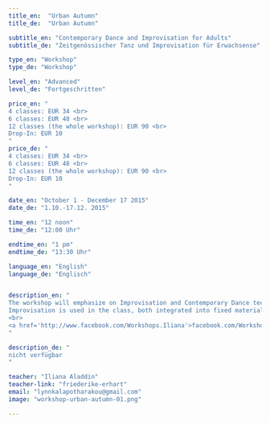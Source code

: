 ```yaml
---
title_en:  "Urban Autumn"
title_de:  "Urban Autumn"

subtitle_en: "Contemporary Dance and Improvisation for Adults"
subtitle_de: "Zeitgenössischer Tanz und Improvisation für Erwachsense"

type_en: "Workshop"
type_de: "Workshop"

level_en: "Advanced"
level_de: "Fortgeschritten"

price_en: "
4 classes: EUR 34 <br>
6 classes: EUR 48 <br>
12 classes (the whole workshop): EUR 90 <br>
Drop-In: EUR 10
"
price_de: "
4 classes: EUR 34 <br>
6 classes: EUR 48 <br>
12 classes (the whole workshop): EUR 90 <br>
Drop-In: EUR 10
"

date_en: "October 1 - December 17 2015"
date_de: "1.10.-17.12. 2015"

time_en: "12 noon"
time_de: "12:00 Uhr"

endtime_en: "1 pm"
endtime_de: "13:30 Uhr"

language_en: "English"
language_de: "Englisch"


description_en: "
The workshop will emphasize on Improvisation and Contemporary Dance technique build-up, while inviting the physical joy of organic movement. The technical part focuses on floor work practice, understanding the relation to the floor. Using the flow of the movement to understand the paths followed in space and in the body, we will also explore different movement qualities and dynamics.<br>
Improvisation is used in the class, both integrated into fixed material and separately. To wake up our receiving antennas, our tools of movement, of expression and body awareness. Improvising our warm up & warming up our Improvisation.
<br>
<a href='http://www.facebook.com/Workshops.Iliana'>facebook.com/Workshops.Iliana</a>
"

description_de: "
nicht verfügbar
"

teacher: "Iliana Aladdin"
teacher-link: "friederike-erhart"
email: "lynnkalapotharakou@gmail.com"
image: "workshop-urban-autumn-01.png"

---
```






